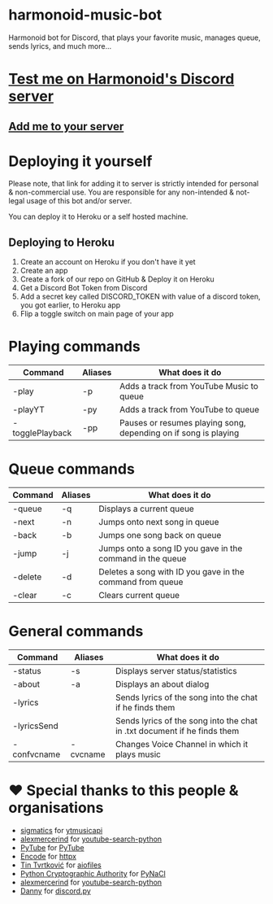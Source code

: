 # harmonoid-music-bot
Harmonoid bot for Discord, that plays your favorite music, manages queue, sends lyrics, and much more...

# [Test me on Harmonoid's Discord server](https://discord.gg/mRxH9zYkGy/)

## [Add me to your server](https://discord.com/oauth2/authorize?client_id=802600265005137980&scope=bot&permissions=36932608)

# Deploying it yourself
Please note, that link for adding it to server is strictly intended for personal & non-commercial use. You are responsible for any non-intended & not-legal usage of this bot and/or server.

You can deploy it to Heroku or a self hosted machine.

## Deploying to Heroku
1. Create an account on Heroku if you don't have it yet
2. Create an app
3. Create a fork of our repo on GitHub & Deploy it on Heroku
4. Get a Discord Bot Token from Discord
5. Add a secret key called DISCORD_TOKEN with value of a discord token, you got earlier, to Heroku app
6. Flip a toggle switch on main page of your app

# Playing commands
| Command                 | Aliases             | What does it do                                                                           |
|-------------------------|---------------------|-------------------------------------------------------------------------------------------|
| -play <song name>       | -p                  | Adds a track from YouTube Music to queue                                                  |
| -playYT <song name>     | -py                 | Adds a track from YouTube to queue                                                        |
| -togglePlayback         | -pp                 | Pauses or resumes playing song, depending on if song is playing                           |

# Queue commands
| Command                 | Aliases             | What does it do                                                                           |
|-------------------------|---------------------|-------------------------------------------------------------------------------------------|
| -queue                  | -q                  | Displays a current queue                                                                  |
| -next                   | -n                  | Jumps onto next song in queue                                                             |
| -back                   | -b                  | Jumps one song back on queue                                                              |
| -jump <song ID>         | -j                  | Jumps onto a song ID you gave in the command in the queue                                 |
| -delete <song ID>       | -d                  | Deletes a song with ID you gave in the command from queue                                 |
| -clear                  | -c                  | Clears current queue                                                                      |

# General commands
| Command                          | Aliases             | What does it do                                                                           |
|----------------------------------|---------------------|-------------------------------------------------------------------------------------------|
| -status                          | -s                  | Displays server status/statistics                                                         |
| -about                           | -a                  | Displays an about dialog                                                                  |
| -lyrics <song name>              |                     | Sends lyrics of the song into the chat if he finds them                                   |
| -lyricsSend <song name>          |                     | Sends lyrics of the song into the chat in .txt document if he finds them                  |
| -confvcname <voice channel name> | -cvcname            | Changes Voice Channel in which it plays music                                             |

# :heart: Special thanks to this people & organisations
- [sigmatics](https://github.com/sigma67) for [ytmusicapi](https://github.com/sigma67/ytmusicapi)
- [alexmercerind](https://github.com/alexmercerind) for [youtube-search-python](https://github.com/alexmercerind/youtube-search-python)
- [PyTube](https://github.com/pytube) for [PyTube](https://github.com/pytube/pytube)
- [Encode](https://github.com/encode) for [httpx](https://github.com/encode/httpx)
- [Tin Tvrtković](https://github.com/Tinche) for [aiofiles](https://github.com/Tinche/aiofiles)
- [Python Cryptographic Authority](https://github.com/pyca) for [PyNaCl](https://github.com/pyca/pynacl/)
- [alexmercerind](https://github.com/alexmercerind) for [youtube-search-python](https://github.com/alexmercerind/youtube-search-python)
- [Danny](https://github.com/Rapptz) for [discord.py](https://github.com/Rapptz/discord.py)
